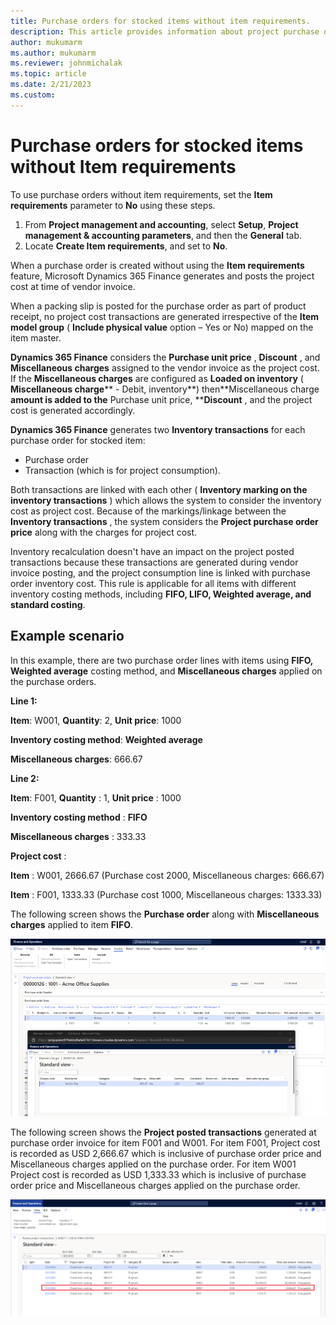 ```yaml
---
title: Purchase orders for stocked items without item requirements.
description: This article provides information about project purchase orders for stocked items without item requirements.
author: mukumarm
ms.author: mukumarm
ms.reviewer: johnmichalak
ms.topic: article
ms.date: 2/21/2023
ms.custom:
---
```

# Purchase orders for stocked items without **Item requirements**

To use purchase orders without item requirements, set the **Item requirements** parameter to **No** using these steps.

1. From **Project management and accounting**, select **Setup**, **Project management & accounting parameters**, and then the **General** tab.
1. Locate **Create Item requirements**, and set to **No**.

When a purchase order is created without using the **Item requirements** feature, Microsoft Dynamics 365 Finance generates and posts the project cost at time of vendor invoice.

When a packing slip is posted for the purchase order as part of product receipt, no project cost transactions are generated irrespective of the **Item model group** ( **Include physical value** option – Yes or No) mapped on the item master.

**Dynamics 365 Finance** considers the **Purchase unit price** , **Discount** , and **Miscellaneous charges** assigned to the vendor invoice as the project cost. If the **Miscellaneous charges** are configured as **Loaded on inventory** ( **Miscellaneous charge**** - Debit, inventory**) then**Miscellaneous charge **amount is added to the** Purchase unit price, ****Discount** , and the project cost is generated accordingly.

**Dynamics 365 Finance** generates two **Inventory transactions** for each purchase order for stocked item:

- Purchase order
- Transaction (which is for project consumption).

Both transactions are linked with each other ( **Inventory marking on the inventory transactions** ) which allows the system to consider the inventory cost as project cost. Because of the markings/linkage between the **Inventory transactions** , the system considers the **Project purchase order price** along with the charges for project cost.

Inventory recalculation doesn't have an impact on the project posted transactions because these transactions are generated during vendor invoice posting, and the project consumption line is linked with purchase order inventory cost. This rule is applicable for all items with different inventory costing methods, including **FIFO, LIFO, Weighted average, and standard costing**.

## Example scenario

In this example, there are two purchase order lines with items using **FIFO, Weighted average** costing method, and **Miscellaneous charges** applied on the purchase orders.

**Line 1:**

**Item**: W001, **Quantity**: 2, **Unit price**: 1000

**Inventory costing method**: **Weighted average**

**Miscellaneous charges**: 666.67

**Line 2:**

**Item**: F001, **Quantity** : 1, **Unit price** : 1000

**Inventory costing method** : **FIFO**

**Miscellaneous charges** : 333.33

**Project cost** :

**Item** : W001, 2666.67 (Purchase cost 2000, Miscellaneous charges: 666.67)

**Item** : F001, 1333.33 (Purchase cost 1000, Miscellaneous charges: 1333.33)

The following screen shows the **Purchase order** along with **Miscellaneous charges** applied to item **FIFO**.

![Screenshot of purchase order](media/StockWithoutIRPurchaserorder.png)

The following screen shows the **Project posted transactions** generated at purchase order invoice for item F001 and W001. 
For item F001, Project cost is recorded as USD 2,666.67 which is inclusive of purchase order price and Miscellaneous charges applied on the purchase order.
For item W001 Project cost is recorded as USD 1,333.33 which is inclusive of purchase order price and Miscellaneous charges applied on the purchase order.

![Screenshot of Project posted transactions](media/StockWithoutIRProjectPostedTransactions.png)

